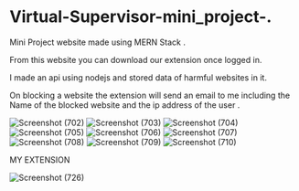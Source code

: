 # Virtual-Supervisor-mini_project-.

Mini Project website made using MERN Stack .

From this website you can download our extension once logged in.

I made an api using nodejs and stored data of harmful websites in it.

On blocking a website the extension will send an email to me including the Name of the blocked website and the ip address of the user .


![Screenshot (702)](https://user-images.githubusercontent.com/112816730/223182748-52806098-c83a-49fa-bcaf-fcc769243f1b.png)
![Screenshot (703)](https://user-images.githubusercontent.com/112816730/223182767-a437db9f-b751-4cc3-ad0f-930b7f6c4c2a.png)
![Screenshot (704)](https://user-images.githubusercontent.com/112816730/223182776-93445a3d-4e9b-4387-911d-f9bbd5e5b9ba.png)
![Screenshot (705)](https://user-images.githubusercontent.com/112816730/223183484-92a15218-504d-4349-9b82-473ac13a7abf.png)
![Screenshot (706)](htps://user-images.githubusercontent.com/112816730/223182782-ddbfa491-9d8f-4ceb-a23e-23f9b8b387a9.png)
![Screenshot (707)](https://user-images.githubusercontent.com/112816730/223182789-f6d211ca-f2de-4084-a222-4846fa0dec1a.png)
![Screenshot (708)](https://user-images.githubusercontent.com/112816730/223182799-a1412359-7d5e-4319-a1dd-d8293186590c.png)
![Screenshot (709)](https://user-images.githubusercontent.com/112816730/223182811-6de004be-ab7f-4c1c-9e77-3a8accef29cb.png)
![Screenshot (710)](https://user-images.githubusercontent.com/112816730/223183420-af7724f9-e98e-46cb-92c1-7170ce5eeb87.png)


MY EXTENSION

![Screenshot (726)](https://user-images.githubusercontent.com/112816730/224465978-0eee94d0-e78e-4bea-94e9-d08d235f589b.png)
